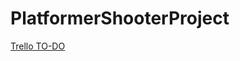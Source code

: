 # PlatformerShooterProject

<a href="https://trello.com/b/xW6SQO0q/inavda-prototype-to-do">Trello TO-DO</a>

